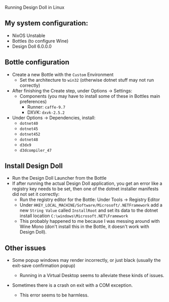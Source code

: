 Running Design Doll in Linux

## My system configuration:
- NixOS Unstable
- Bottles (to configure Wine)
- Design Doll 6.0.0.0

## Bottle configuration
- Create a new Bottle with the `Custom` Environment
  - Set the architecture to `win32` (otherwise dotnet stuff may not run correctly)
- After finishing the Create step, under Options -> Settings:
  - Components (you may have to install some of these in Bottles main preferences)
    - Runner: `caffe-9.7`
    - DXVK: `dxvk-2.5.2`
- Under Options -> Dependencies, install:
  - `dotnet40`
  - `dotnet45`
  - `dotnet452`
  - `dotnet48`
  - `d3dx9`
  - `d3dcompiler_47`

## Install Design Doll
- Run the Design Doll Launcher from the Bottle
- If after running the actual Design Doll application, you get an error like a registry key needs to be set, then one of the dotnet installer manifests did not set it correctly:
  - Run the registry editor for the Bottle: Under Tools -> Registry Editor
  - Under `HKEY_LOCAL_MACHINE/Software/Microsoft/.NETFramework` add a new `String Value` called `InstallRoot` and set its data to the dotnet install location `C:\windows\Microsoft.NET\Framework`
  - This probably happened to me because I was messing around with Wine Mono (don't install this in the Bottle, it doesn't work with Design Doll).
 
## Other issues
- Some popup windows may render incorrectly, or just black (usually the exit-save confirmation popup)
  - Running in a Virtual Desktop seems to alleviate these kinds of issues.

- Sometimes there is a crash on exit with a COM exception.
  - This error seems to be harmless.
